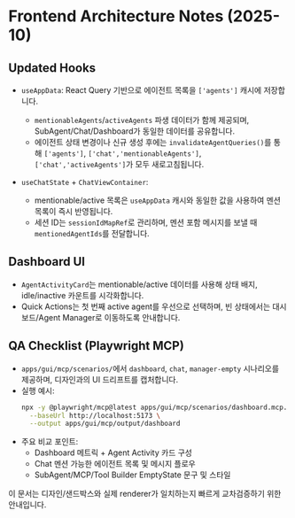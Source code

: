 # Frontend Architecture Notes (2025-10)

## Updated Hooks

- `useAppData`: React Query 기반으로 에이전트 목록을 `['agents']` 캐시에 저장합니다.
  - `mentionableAgents`/`activeAgents` 파생 데이터가 함께 제공되며, SubAgent/Chat/Dashboard가 동일한 데이터를 공유합니다.
  - 에이전트 상태 변경이나 신규 생성 후에는 `invalidateAgentQueries()`를 통해 `['agents']`, `['chat','mentionableAgents']`, `['chat','activeAgents']`가 모두 새로고침됩니다.

- `useChatState` + `ChatViewContainer`:
  - mentionable/active 목록은 `useAppData` 캐시와 동일한 값을 사용하여 멘션 목록이 즉시 반영됩니다.
  - 세션 ID는 `sessionIdMapRef`로 관리하며, 멘션 포함 메시지를 보낼 때 `mentionedAgentIds`를 전달합니다.

## Dashboard UI

- `AgentActivityCard`는 mentionable/active 데이터를 사용해 상태 배지, idle/inactive 카운트를 시각화합니다.
- Quick Actions는 첫 번째 active agent를 우선으로 선택하며, 빈 상태에서는 대시보드/Agent Manager로 이동하도록 안내합니다.

## QA Checklist (Playwright MCP)

- `apps/gui/mcp/scenarios/`에서 `dashboard`, `chat`, `manager-empty` 시나리오를 제공하며, 디자인과의 UI 드리프트를 캡처합니다.
- 실행 예시:
  ```bash
  npx -y @playwright/mcp@latest apps/gui/mcp/scenarios/dashboard.mcp.ts \
    --baseUrl http://localhost:5173 \
    --output apps/gui/mcp/output/dashboard
  ```
- 주요 비교 포인트:
  - Dashboard 메트릭 + Agent Activity 카드 구성
  - Chat 멘션 가능한 에이전트 목록 및 메시지 플로우
  - SubAgent/MCP/Tool Builder EmptyState 문구 및 스타일

이 문서는 디자인/샌드박스와 실제 renderer가 일치하는지 빠르게 교차검증하기 위한 안내입니다.
